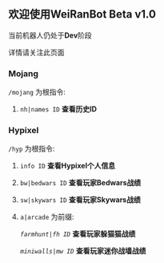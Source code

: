 ## 欢迎使用WeiRanBot Beta v1.0

当前机器人仍处于**Dev**阶段

详情请关注此页面

### Mojang

`/mojang` 为根指令:

1. `nh|names ID` **查看历史ID**

### Hypixel

`/hyp` 为根指令:

1. `info ID` **查看Hypixel个人信息**

2. `bw|bedwars ID` **查看玩家Bedwars战绩**

3. `sw|skywars ID` **查看玩家Skywars战绩**

4. `a|arcade` 为前缀:

   _`farmhunt|fh ID`_ **查看玩家躲猫猫战绩**

   _`miniwalls|mw ID`_ **查看玩家迷你战墙战绩**
